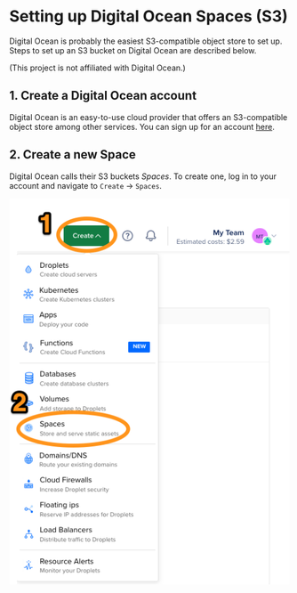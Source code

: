 # Setting up Digital Ocean Spaces (S3)

Digital Ocean is probably the easiest S3-compatible object store to set up.  Steps to set up an S3 bucket on Digital Ocean are described below.

(This project is not affiliated with Digital Ocean.)

## 1. Create a Digital Ocean account

Digital Ocean is an easy-to-use cloud provider that offers an S3-compatible object store among other services.  You can sign up for an account [here](https://cloud.digitalocean.com/registrations/new).

## 2.  Create a new Space

Digital Ocean calls their S3 buckets _Spaces_.  To create one, log in to your account and navigate to `Create` -> `Spaces`.

![Create New Space 1](img/DO-Create-New-Space-1.png)



